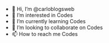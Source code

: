 - 👋 Hi, I’m @carloblogsweb
- 👀 I’m interested in Codes
- 🌱 I’m currently learning Codes
- 💞️ I’m looking to collaborate on Codes
- 📫 How to reach me Codes

<!---
carloblogsweb/carloblogsweb is a ✨ special ✨ repository because its `README.md` (this file) appears on your GitHub profile.
You can click the Preview link to take a look at your changes.
--->
